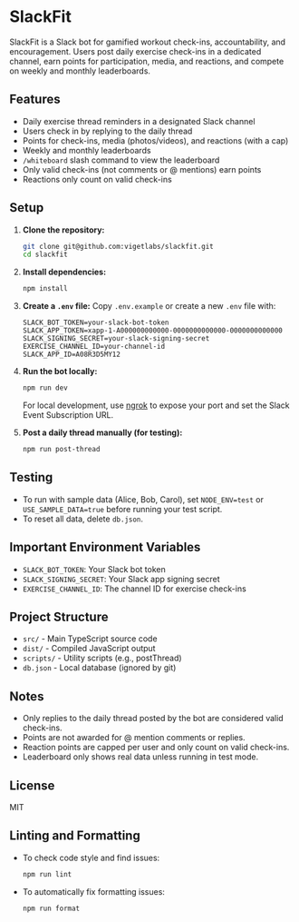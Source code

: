 # SlackFit

SlackFit is a Slack bot for gamified workout check-ins, accountability, and encouragement. Users post daily exercise check-ins in a dedicated channel, earn points for participation, media, and reactions, and compete on weekly and monthly leaderboards.

## Features
- Daily exercise thread reminders in a designated Slack channel
- Users check in by replying to the daily thread
- Points for check-ins, media (photos/videos), and reactions (with a cap)
- Weekly and monthly leaderboards
- `/whiteboard` slash command to view the leaderboard
- Only valid check-ins (not comments or @ mentions) earn points
- Reactions only count on valid check-ins

## Setup

1. **Clone the repository:**
   ```bash
   git clone git@github.com:vigetlabs/slackfit.git
   cd slackfit
   ```

2. **Install dependencies:**
   ```bash
   npm install
   ```

3. **Create a `.env` file:**
   Copy `.env.example` or create a new `.env` file with:
   ```env
   SLACK_BOT_TOKEN=your-slack-bot-token
   SLACK_APP_TOKEN=xapp-1-A000000000000-0000000000000-0000000000000
   SLACK_SIGNING_SECRET=your-slack-signing-secret
   EXERCISE_CHANNEL_ID=your-channel-id
   SLACK_APP_ID=A08R3D5MY12
   ```

4. **Run the bot locally:**
   ```bash
   npm run dev
   ```
   For local development, use [ngrok](https://ngrok.com/) to expose your port and set the Slack Event Subscription URL.

5. **Post a daily thread manually (for testing):**
   ```bash
   npm run post-thread
   ```

## Testing
- To run with sample data (Alice, Bob, Carol), set `NODE_ENV=test` or `USE_SAMPLE_DATA=true` before running your test script.
- To reset all data, delete `db.json`.

## Important Environment Variables
- `SLACK_BOT_TOKEN`: Your Slack bot token
- `SLACK_SIGNING_SECRET`: Your Slack app signing secret
- `EXERCISE_CHANNEL_ID`: The channel ID for exercise check-ins

## Project Structure
- `src/` - Main TypeScript source code
- `dist/` - Compiled JavaScript output
- `scripts/` - Utility scripts (e.g., postThread)
- `db.json` - Local database (ignored by git)

## Notes
- Only replies to the daily thread posted by the bot are considered valid check-ins.
- Points are not awarded for @ mention comments or replies.
- Reaction points are capped per user and only count on valid check-ins.
- Leaderboard only shows real data unless running in test mode.

## License
MIT 

## Linting and Formatting

- To check code style and find issues:
  ```bash
  npm run lint
  ```
- To automatically fix formatting issues:
  ```bash
  npm run format
  ```
